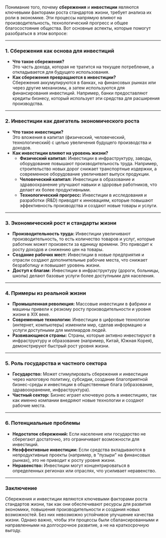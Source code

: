 Понимание того, почему **сбережения** и **инвестиции** являются ключевыми факторами роста стандартов жизни, требует анализа их роли в экономике. Эти процессы напрямую влияют на производительность, технологический прогресс и общее благосостояние общества. Вот основные аспекты, которые помогут разобраться в этом вопросе:

---

### 1. **Сбережения как основа для инвестиций**
   - **Что такое сбережения?**  
     Это часть дохода, которая не тратится на текущее потребление, а откладывается для будущего использования.
   - **Как сбережения превращаются в инвестиции?**  
     Сбережения аккумулируются в банках, на финансовых рынках или через другие механизмы, а затем используются для финансирования инвестиций. Например, банки предоставляют кредиты бизнесу, который использует эти средства для расширения производства.

---

### 2. **Инвестиции как двигатель экономического роста**
   - **Что такое инвестиции?**  
     Это вложения в капитал (физический, человеческий, технологический) с целью увеличения будущего производства и доходов.
   - **Как инвестиции влияют на уровень жизни?**  
     - **Физический капитал:** Инвестиции в инфраструктуру, заводы, оборудование повышают производительность труда. Например, строительство новых дорог снижает транспортные издержки, а современное оборудование увеличивает выпуск продукции.
     - **Человеческий капитал:** Инвестиции в образование и здравоохранение улучшают навыки и здоровье работников, что делает их более продуктивными.
     - **Технологический прогресс:** Инвестиции в исследования и разработки (R&D) приводят к инновациям, которые повышают эффективность производства и создают новые товары и услуги.

---

### 3. **Экономический рост и стандарты жизни**
   - **Производительность труда:** Инвестиции увеличивают производительность, то есть количество товаров и услуг, которые работник может произвести за единицу времени. Это приводит к росту доходов и снижению цен на товары.
   - **Создание рабочих мест:** Инвестиции в новые предприятия и отрасли создают дополнительные рабочие места, что снижает безработицу и повышает уровень жизни.
   - **Доступ к благам:** Инвестиции в инфраструктуру (дороги, больницы, школы) делают базовые услуги более доступными для населения.

---

### 4. **Примеры из реальной жизни**
   - **Промышленная революция:** Массовые инвестиции в фабрики и машины привели к резкому росту производительности и уровня жизни в XIX веке.
   - **Современные технологии:** Инвестиции в цифровые технологии (интернет, компьютеры) изменили мир, сделав информацию и услуги доступными для миллиардов людей.
   - **Развивающиеся страны:** Страны, которые активно инвестируют в инфраструктуру и образование (например, Китай, Южная Корея), демонстрируют быстрый рост уровня жизни.

---

### 5. **Роль государства и частного сектора**
   - **Государство:** Может стимулировать сбережения и инвестиции через налоговую политику, субсидии, создание благоприятной бизнес-среды и инвестиции в общественные блага (образование, здравоохранение, инфраструктура).
   - **Частный сектор:** Бизнес играет ключевую роль в инвестициях, так как именно компании внедряют новые технологии и создают рабочие места.

---

### 6. **Потенциальные проблемы**
   - **Недостаток сбережений:** Если население или государство не сберегают достаточно, это ограничивает возможности для инвестиций.
   - **Неэффективные инвестиции:** Если средства вкладываются в непродуктивные проекты (например, в "пузыри" на финансовых рынках), это не приводит к росту уровня жизни.
   - **Неравенство:** Инвестиции могут концентрироваться в определенных регионах или отраслях, что усиливает неравенство.

---

### Заключение
Сбережения и инвестиции являются ключевыми факторами роста стандартов жизни, так как они обеспечивают ресурсы для развития экономики, повышения производительности и создания новых возможностей. Без них невозможно устойчивое улучшение качества жизни. Однако важно, чтобы эти процессы были сбалансированными и направленными на долгосрочное развитие, а не на краткосрочную выгоду. 